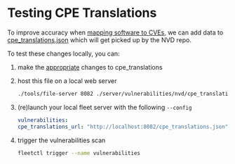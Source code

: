 # Testing CPE Translations

To improve accuracy when [mapping software to CVEs](../../../docs/Using%20Fleet/Vulnerability-Processing.md), we can add data to [cpe_translations.json](./cpe_translations.json) which
will get picked up by the NVD repo.

To test these changes locally, you can:

1. make the [appropriate](../../../docs/Using%20Fleet/Vulnerability-Processing.md#Improving-accuracy) changes to cpe_translations

2. host this file on a local web server

    ```bash
    ./tools/file-server 8082 ./server/vulnerabilities/nvd/cpe_translations.json
    ```

3. (re)launch your local fleet server with the following `--config`

    ```yaml
    vulnerabilities:
    cpe_translations_url: "http://localhost:8082/cpe_translations.json"
    ```

4. trigger the vulnerabilities scan

    ```bash
    fleetctl trigger --name vulnerabilities
    ```
